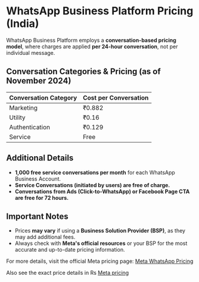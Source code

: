 # WhatsApp Business Platform Pricing (India)

WhatsApp Business Platform employs a **conversation-based pricing model**, where charges are applied **per 24-hour conversation**, not per individual message.

## Conversation Categories & Pricing (as of November 2024)

| Conversation Category | Cost per Conversation |
|-----------------------|-----------------------|
| Marketing            | ₹0.882                |
| Utility              | ₹0.16                 |
| Authentication       | ₹0.129                |
| Service             | Free                  |

## Additional Details
- **1,000 free service conversations per month** for each WhatsApp Business Account.
- **Service Conversations (initiated by users) are free of charge.**
- **Conversations from Ads (Click-to-WhatsApp) or Facebook Page CTA are free for 72 hours.**

## Important Notes
- Prices **may vary** if using a **Business Solution Provider (BSP)**, as they may add additional fees.
- Always check with **Meta's official resources** or your BSP for the most accurate and up-to-date pricing information.

For more details, visit the official Meta pricing page: [Meta WhatsApp Pricing](https://business.whatsapp.com/products/platform-pricing)

Also see the exact price details in Rs [Meta pricing](https://scontent.fblr4-4.fna.fbcdn.net/v/t39.8562-6/475809332_3884378675170682_6178187147108779927_n.csv?_nc_cat=104&ccb=1-7&_nc_sid=b8d81d&_nc_ohc=yYUla7ZaYiIQ7kNvgGFXame&_nc_oc=AdnHaFgey4_vhlEWIkUSlW2xCSkgXaGVd1lkDDjBkuy2UekB_zLFXHH-0o24EnmA3_jBXzHRvAQpGNJH9ZJhKoP0&_nc_zt=14&_nc_ht=scontent.fblr4-4.fna&_nc_gid=_S6e_JtrHOumhlwgNPWJPg&oh=00_AYHnPg7m6idEOTAhJZu3yx7_1stxmPOBAnTX571tzXeg2g&oe=67E9AC4E)